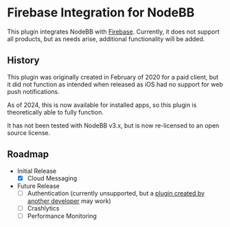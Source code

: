 # Firebase Integration for NodeBB

This plugin integrates NodeBB with [Firebase](https://firebase.google.com/). Currently, it does not support all products, but as needs arise, additional functionality will be added.

## History

This plugin was originally created in February of 2020 for a paid client, but it did not function as intended when released as iOS had no support for web push notifications.

As of 2024, this is now available for installed apps, so this plugin is theoretically able to fully function.

It has not been tested with NodeBB v3.x, but is now re-licensed to an open source license.

## Roadmap

* Initial Release
    * [x] Cloud Messaging
* Future Release
    * [ ] Authentication (currently unsupported, but a [plugin created by another developer](https://www.npmjs.com/package/nodebb-plugin-sso-firebase) may work)
    * [ ] Crashlytics
    * [ ] Performance Monitoring